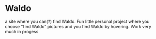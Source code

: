 # Waldo
a site where you can(?) find Waldo. 
Fun little personal project where you choose "find Waldo" pictures and you find Waldo by hovering. Work very much in progess
